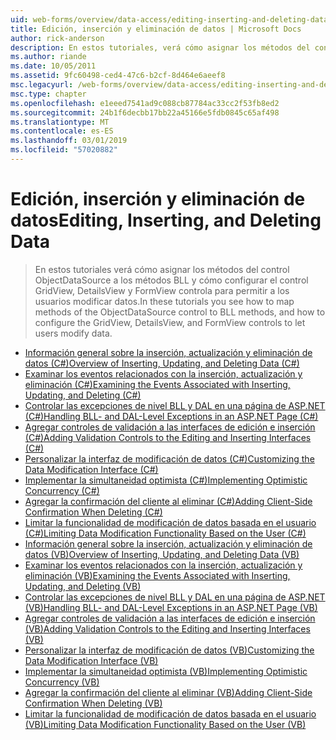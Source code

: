 ```yaml
---
uid: web-forms/overview/data-access/editing-inserting-and-deleting-data/index
title: Edición, inserción y eliminación de datos | Microsoft Docs
author: rick-anderson
description: En estos tutoriales, verá cómo asignar los métodos del control ObjectDataSource a los métodos BLL y cómo configurar el control GridView, DetailsView y FormView co...
ms.author: riande
ms.date: 10/05/2011
ms.assetid: 9fc60498-ced4-47c6-b2cf-8d464e6aeef8
msc.legacyurl: /web-forms/overview/data-access/editing-inserting-and-deleting-data
msc.type: chapter
ms.openlocfilehash: e1eeed7541ad9c088cb87784ac33cc2f53fb8ed2
ms.sourcegitcommit: 24b1f6decbb17bb22a45166e5fdb0845c65af498
ms.translationtype: MT
ms.contentlocale: es-ES
ms.lasthandoff: 03/01/2019
ms.locfileid: "57020882"
---
```

<a name="editing-inserting-and-deleting-data"></a><span data-ttu-id="ed9c3-103">Edición, inserción y eliminación de datos</span><span class="sxs-lookup"><span data-stu-id="ed9c3-103">Editing, Inserting, and Deleting Data</span></span>
====================
> <span data-ttu-id="ed9c3-104">En estos tutoriales verá cómo asignar los métodos del control ObjectDataSource a los métodos BLL y cómo configurar el control GridView, DetailsView y FormView controla para permitir a los usuarios modificar datos.</span><span class="sxs-lookup"><span data-stu-id="ed9c3-104">In these tutorials you see how to map methods of the ObjectDataSource control to BLL methods, and how to configure the GridView, DetailsView, and FormView controls to let users modify data.</span></span>


- [<span data-ttu-id="ed9c3-105">Información general sobre la inserción, actualización y eliminación de datos (C#)</span><span class="sxs-lookup"><span data-stu-id="ed9c3-105">Overview of Inserting, Updating, and Deleting Data (C#)</span></span>](an-overview-of-inserting-updating-and-deleting-data-cs.md)
- [<span data-ttu-id="ed9c3-106">Examinar los eventos relacionados con la inserción, actualización y eliminación (C#)</span><span class="sxs-lookup"><span data-stu-id="ed9c3-106">Examining the Events Associated with Inserting, Updating, and Deleting (C#)</span></span>](examining-the-events-associated-with-inserting-updating-and-deleting-cs.md)
- [<span data-ttu-id="ed9c3-107">Controlar las excepciones de nivel BLL y DAL en una página de ASP.NET (C#)</span><span class="sxs-lookup"><span data-stu-id="ed9c3-107">Handling BLL- and DAL-Level Exceptions in an ASP.NET Page (C#)</span></span>](handling-bll-and-dal-level-exceptions-in-an-asp-net-page-cs.md)
- [<span data-ttu-id="ed9c3-108">Agregar controles de validación a las interfaces de edición e inserción (C#)</span><span class="sxs-lookup"><span data-stu-id="ed9c3-108">Adding Validation Controls to the Editing and Inserting Interfaces (C#)</span></span>](adding-validation-controls-to-the-editing-and-inserting-interfaces-cs.md)
- [<span data-ttu-id="ed9c3-109">Personalizar la interfaz de modificación de datos (C#)</span><span class="sxs-lookup"><span data-stu-id="ed9c3-109">Customizing the Data Modification Interface (C#)</span></span>](customizing-the-data-modification-interface-cs.md)
- [<span data-ttu-id="ed9c3-110">Implementar la simultaneidad optimista (C#)</span><span class="sxs-lookup"><span data-stu-id="ed9c3-110">Implementing Optimistic Concurrency (C#)</span></span>](implementing-optimistic-concurrency-cs.md)
- [<span data-ttu-id="ed9c3-111">Agregar la confirmación del cliente al eliminar (C#)</span><span class="sxs-lookup"><span data-stu-id="ed9c3-111">Adding Client-Side Confirmation When Deleting (C#)</span></span>](adding-client-side-confirmation-when-deleting-cs.md)
- [<span data-ttu-id="ed9c3-112">Limitar la funcionalidad de modificación de datos basada en el usuario (C#)</span><span class="sxs-lookup"><span data-stu-id="ed9c3-112">Limiting Data Modification Functionality Based on the User (C#)</span></span>](limiting-data-modification-functionality-based-on-the-user-cs.md)
- [<span data-ttu-id="ed9c3-113">Información general sobre la inserción, actualización y eliminación de datos (VB)</span><span class="sxs-lookup"><span data-stu-id="ed9c3-113">Overview of Inserting, Updating, and Deleting Data (VB)</span></span>](an-overview-of-inserting-updating-and-deleting-data-vb.md)
- [<span data-ttu-id="ed9c3-114">Examinar los eventos relacionados con la inserción, actualización y eliminación (VB)</span><span class="sxs-lookup"><span data-stu-id="ed9c3-114">Examining the Events Associated with Inserting, Updating, and Deleting (VB)</span></span>](examining-the-events-associated-with-inserting-updating-and-deleting-vb.md)
- [<span data-ttu-id="ed9c3-115">Controlar las excepciones de nivel BLL y DAL en una página de ASP.NET (VB)</span><span class="sxs-lookup"><span data-stu-id="ed9c3-115">Handling BLL- and DAL-Level Exceptions in an ASP.NET Page (VB)</span></span>](handling-bll-and-dal-level-exceptions-in-an-asp-net-page-vb.md)
- [<span data-ttu-id="ed9c3-116">Agregar controles de validación a las interfaces de edición e inserción (VB)</span><span class="sxs-lookup"><span data-stu-id="ed9c3-116">Adding Validation Controls to the Editing and Inserting Interfaces (VB)</span></span>](adding-validation-controls-to-the-editing-and-inserting-interfaces-vb.md)
- [<span data-ttu-id="ed9c3-117">Personalizar la interfaz de modificación de datos (VB)</span><span class="sxs-lookup"><span data-stu-id="ed9c3-117">Customizing the Data Modification Interface (VB)</span></span>](customizing-the-data-modification-interface-vb.md)
- [<span data-ttu-id="ed9c3-118">Implementar la simultaneidad optimista (VB)</span><span class="sxs-lookup"><span data-stu-id="ed9c3-118">Implementing Optimistic Concurrency (VB)</span></span>](implementing-optimistic-concurrency-vb.md)
- [<span data-ttu-id="ed9c3-119">Agregar la confirmación del cliente al eliminar (VB)</span><span class="sxs-lookup"><span data-stu-id="ed9c3-119">Adding Client-Side Confirmation When Deleting (VB)</span></span>](adding-client-side-confirmation-when-deleting-vb.md)
- [<span data-ttu-id="ed9c3-120">Limitar la funcionalidad de modificación de datos basada en el usuario (VB)</span><span class="sxs-lookup"><span data-stu-id="ed9c3-120">Limiting Data Modification Functionality Based on the User (VB)</span></span>](limiting-data-modification-functionality-based-on-the-user-vb.md)
